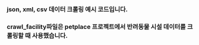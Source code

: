 ### json, xml, csv 데이터 크롤링 예시 코드입니다.
### crawl_facility파일은 petplace 프로젝트에서 반려동물 시설 데이터를 크롤링할 때 사용했습니다.
